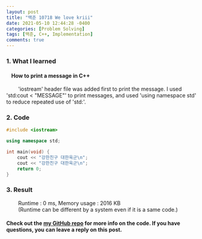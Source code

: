 ```yaml
---
layout: post
title: "백준 10718 We love kriii"
date: 2021-05-10 12:44:28 -0400
categories: [Problem Solving]
tags: [백준, C++, Implementation]
comments: true
---
```


### 1. What I learned
#### &nbsp;&nbsp;&nbsp;&nbsp;How to print a message in C++
&nbsp;&nbsp;&nbsp;&nbsp;&nbsp;&nbsp;&nbsp;&nbsp;'iostream' header file was added first to print the message. I used 'std:cout < "MESSAGE"' to print messages, and used 'using namespace std' to reduce repeated use of 'std:'.  

### 2. Code
```cpp
#include <iostream>

using namespace std;

int main(void) {
    cout << "강한친구 대한육군\n";
    cout << "강한친구 대한육군\n";
    return 0;
}
```

### 3. Result
&nbsp;&nbsp;&nbsp;&nbsp;&nbsp;&nbsp;&nbsp;&nbsp;Runtime : 0 ms, Memory usage : 2016 KB  
&nbsp;&nbsp;&nbsp;&nbsp;&nbsp;&nbsp;&nbsp;&nbsp;(Runtime can be different by a system even if it is a same code.)

#### Check out the [my GitHub repo][hyuk-gh] for more info on the code. If you have questions, you can leave a reply on this post.
[hyuk-gh]: https://github.com/dlgur1994/StudyAlgorithms
